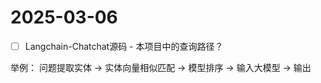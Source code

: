 
# 2025-03-06

- [ ] Langchain-Chatchat源码 - 本项目中的查询路径？

举例： 问题提取实体 -> 实体向量相似匹配 -> 模型排序 -> 输入大模型 -> 输出